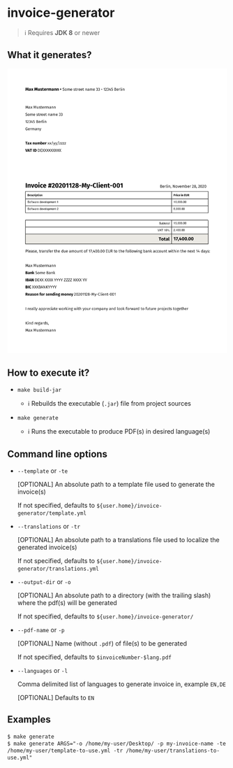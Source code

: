 # invoice-generator

> :information_source: Requires **JDK 8** or newer

## What it generates?

![Generated PDF](/pdf.png)

## How to execute it?

* `make build-jar`
    
    * :information_source: Rebuilds the executable (`.jar`) file from project sources
* `make generate`
    
    * :information_source: Runs the executable to produce PDF(s) in desired language(s)

## Command line options

* `--template` or `-te`

  [OPTIONAL] An absolute path to a template file used to generate the invoice(s)
  
  If not specified, defaults to `${user.home}/invoice-generator/template.yml`
  
* `--translations` or `-tr`

  [OPTIONAL] An absolute path to a translations file used to localize the generated invoice(s)

  If not specified, defaults to `${user.home}/invoice-generator/translations.yml`
  
* `--output-dir` or `-o`

  [OPTIONAL] An absolute path to a directory (with the trailing slash) where the pdf(s) will be generated

  If not specified, defaults to `${user.home}/invoice-generator/`
  
* `--pdf-name` or `-p`

  [OPTIONAL] Name (without `.pdf`) of file(s) to be generated

  If not specified, defaults to `$invoiceNumber-$lang.pdf`

* `--languages` or `-l`

  Comma delimited list of languages to generate invoice in, example `EN,DE`

  [OPTIONAL] Defaults to `EN`

## Examples

```shell
$ make generate
$ make generate ARGS="-o /home/my-user/Desktop/ -p my-invoice-name -te /home/my-user/template-to-use.yml -tr /home/my-user/translations-to-use.yml" 
```

